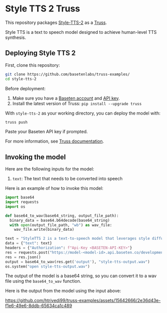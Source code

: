 # Style TTS 2 Truss

This repository packages [Style-TTS-2](https://github.com/yl4579/StyleTTS2) as a [Truss](https://truss.baseten.co/).

Style TTS is a text to speech model designed to achieve human-level TTS synthesis.

## Deploying Style TTS 2

First, clone this repository:

```sh
git clone https://github.com/basetenlabs/truss-examples/
cd style-tts-2
```

Before deployment:

1. Make sure you have a [Baseten account](https://app.baseten.co/signup) and [API key](https://app.baseten.co/settings/account/api_keys).
2. Install the latest version of Truss: `pip install --upgrade truss`

With `style-tts-2` as your working directory, you can deploy the model with:

```sh
truss push
```

Paste your Baseten API key if prompted.

For more information, see [Truss documentation](https://truss.baseten.co).


## Invoking the model

Here are the following inputs for the model:
1. `text`: The text that needs to be converted into speech

Here is an example of how to invoke this model:

```python
import base64
import requests
import os

def base64_to_wav(base64_string, output_file_path):
  binary_data = base64.b64decode(base64_string)
  with open(output_file_path, "wb") as wav_file:
    wav_file.write(binary_data)

text = "StyleTTS 2 is a text-to-speech model that leverages style diffusion and adversarial training with large speech language models to achieve human-level text-to-speech synthesis."
data = {"text": text}
headers = {"Authorization": f"Api-Key <BASETEN-API-KEY>"}
res = requests.post("https://model-<model-id>.api.baseten.co/development/predict", headers=headers, json=data)
res = res.json()
output = base64_to_wav(res.get('output'), "style-tts-output.wav")
os.system("open style-tts-output.wav")
```

The output of the model is a base64 string, so you can convert it to a wav file using the `base64_to_wav` function.

Here is the output from the model using the input above:

https://github.com/htrivedi99/truss-examples/assets/15642666/2e36d43e-f1e6-49e6-8ddb-65634ca1c489
